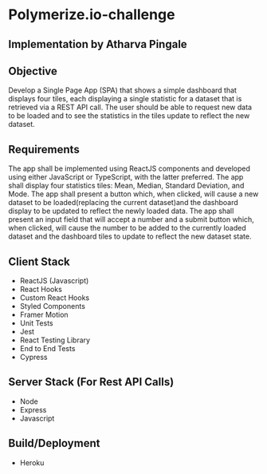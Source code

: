 # Polymerize.io-challenge

## Implementation by Atharva Pingale

## Objective
Develop a Single Page App (SPA) that shows a simple dashboard that displays four tiles, each displaying a single statistic for a dataset that is retrieved via a REST API call. The user should be able to request new data to be loaded and to see the statistics in the tiles update to reflect the new dataset.

## Requirements
The app shall be implemented using ReactJS components and developed using either JavaScript or TypeScript, with the latter preferred.
The app shall display four statistics tiles: Mean, Median, Standard Deviation, and Mode.
The app shall present a button which, when clicked, will cause a new dataset to be loaded(replacing the current dataset)and the dashboard display to be updated to reflect the newly loaded data.
The app shall present an input field that will accept a number and a submit button which, when clicked, will cause the number to be added to the currently loaded dataset and the dashboard tiles to update to reflect the new dataset state.

## Client Stack
<ul>
  <li>ReactJS (Javascript)</li>
  <li>React Hooks</li>
  <li>Custom React Hooks</li>
  <li>Styled Components</li>
  <li>Framer Motion</li>
  <li>Unit Tests</li>
  <li>Jest</li>
  <li>React Testing Library</li>
  <li>End to End Tests</li>
  <li>Cypress</li>
</ul>

## Server Stack (For Rest API Calls)
<ul>
  <li>Node</li>
  <li>Express</li>
  <li>Javascript</li>
 </ul>

## Build/Deployment
<ul>
  <li>Heroku</li>
 </ul>


